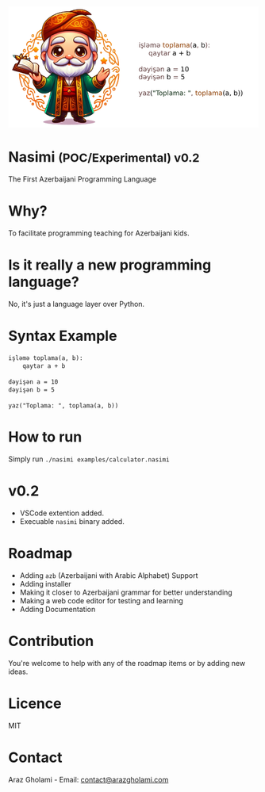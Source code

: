 <p align="center">
  <img src="Nasimi.png" alt="Nasimi">
<h1>Nasimi <small>(POC/Experimental) v0.2</small></h1>
    The First Azerbaijani Programming Language
</p>

# Why?
To facilitate programming teaching for Azerbaijani kids.

# Is it really a new programming language?
No, it's just a language layer over Python.

# Syntax Example
```
işləmə toplama(a, b):
	qaytar a + b

dəyişən a = 10
dəyişən b = 5

yaz("Toplama: ", toplama(a, b))
```

# How to run
Simply run `./nasimi examples/calculator.nasimi`

# v0.2
- VSCode extention added.
- Execuable `nasimi` binary added.

# Roadmap
- Adding `azb` (Azerbaijani with Arabic Alphabet) Support
- Adding installer
- Making it closer to Azerbaijani grammar for better understanding
- Making a web code editor for testing and learning
- Adding Documentation

# Contribution
You're welcome to help with any of the roadmap items or by adding new ideas.

# Licence
MIT

# Contact 
Araz Gholami - Email: contact@arazgholami.com
